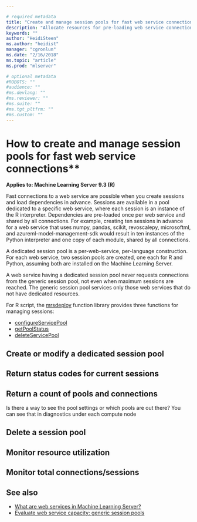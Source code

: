 ```yaml
---

# required metadata
title: "Create and manage session pools for fast web service connections in R (Machine Learning Server)"
description: "Allocate resources for pre-loading web service connections and dependencies in R solutions (Machine Learning Server ). "
keywords: ""
author: "HeidiSteen"
ms.author: "heidist"
manager: "cgronlun"
ms.date: "2/16/2018"
ms.topic: "article"
ms.prod: "mlserver"

# optional metadata
#ROBOTS: ""
#audience: ""
#ms.devlang: ""
#ms.reviewer: ""
#ms.suite: ""
#ms.tgt_pltfrm: ""
#ms.custom: ""
---
```


# How to create and manage session pools for fast web service connections**

**Applies to: Machine Learning Server 9.3 (R)**

Fast connections to a web service are possible when you create sessions and load dependencies in advance. Sessions are available in a pool dedicated to a specific web service, where each session is an instance of the R interpreter. Dependencies are pre-loaded once per web service and shared by all connections. For example, creating ten sessions in advance for a web service that uses numpy, pandas, scikit, revoscalepy, microsoftml, and azureml-model-management-sdk would result in ten instances of the Python interpreter and one copy of each module, shared by all connections. 

A dedicated session pool is a per-web-service, per-language construction. For each web service, two session pools are created, one each for R and Python, assuming both are installed on the Machine Learning Server.

A web service having a dedicated session pool never requests connections from the generic session pool, not even when maximum sessions are reached. The generic session pool services only those web services that do not have dedicated resources.

For R script, the [mrsdeploy](r-reference/mrsdeploy/mrsdeploy-package.md) function library provides three functions for managing sessions:

+ [configureServicePool](../r-reference/mrsdeploy/configureServicePool.md)
+ [getPoolStatus](../r-reference/mrsdeploy/getPoolStatus.md)
+ [deleteServicePool](../r-reference/mrsdeploy/deleteServicePool.md)

## Create or modify a dedicated session pool

## Return status codes for current sessions

## Return a count of pools and connections

Is there a way to see the pool settings or which pools are out there?
You can see that in diagnostics under each compute node


## Delete a session pool

## Monitor resource utilization

## Monitor total connections/sessions



## See also

 + [What are web services in Machine Learning Server?](concept-what-are-web-services.md)
 + [Evaluate web service capacity: generic session pools](configure-evaluate-capacity.md#shell-pools)